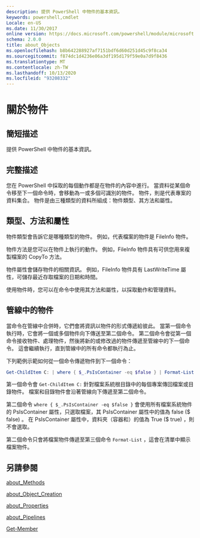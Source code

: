 ```yaml
---
description: 提供 PowerShell 中物件的基本資訊。
keywords: powershell,cmdlet
Locale: en-US
ms.date: 11/30/2017
online version: https://docs.microsoft.com/powershell/module/microsoft.powershell.core/about/about_objects?view=powershell-7.1&WT.mc_id=ps-gethelp
schema: 2.0.0
title: about_Objects
ms.openlocfilehash: b8b642288927af7151bdf6d60d251d45c9f8ca34
ms.sourcegitcommit: f874dc1d4236e06a3df195d179f59e0a7d9f8436
ms.translationtype: MT
ms.contentlocale: zh-TW
ms.lasthandoff: 10/13/2020
ms.locfileid: "93208332"
---
```

# <a name="about-objects"></a>關於物件

## <a name="short-description"></a>簡短描述
提供 PowerShell 中物件的基本資訊。

## <a name="long-description"></a>完整描述

您在 PowerShell 中採取的每個動作都是在物件的內容中進行。 當資料從某個命令移至下一個命令時，會移動為一或多個可識別的物件。 物件，則是代表專案的資料集合。 物件是由三種類型的資料所組成：物件類型、其方法和屬性。

## <a name="types-methods-and-properties"></a>類型、方法和屬性

物件類型會告訴它是哪種類型的物件。 例如，代表檔案的物件是 FileInfo 物件。

物件方法是您可以在物件上執行的動作。
例如，FileInfo 物件具有可供您用來複製檔案的 CopyTo 方法。

物件屬性會儲存物件的相關資訊。 例如，FileInfo 物件具有 LastWriteTime 屬性，可儲存最近存取檔案的日期和時間。

使用物件時，您可以在命令中使用其方法和屬性，以採取動作和管理資料。

## <a name="objects-in-pipelines"></a>管線中的物件

當命令在管線中合併時，它們會將資訊以物件的形式傳遞給彼此。 當第一個命令執行時，它會將一個或多個物件向下傳送至第二個命令。 第二個命令會從第一個命令接收物件、處理物件，然後將新的或修改過的物件傳遞至管線中的下一個命令。
這會繼續執行，直到管線中的所有命令都執行為止。

下列範例示範如何從一個命令傳遞物件到下一個命令：

```powershell
Get-ChildItem C: | where { $_.PsIsContainer -eq $false } | Format-List
```

第一個命令會 `Get-ChildItem C:` 針對檔案系統根目錄中的每個專案傳回檔案或目錄物件。 檔案和目錄物件會沿著管線向下傳遞至第二個命令。

第二個命令 `where { $_.PsIsContainer -eq $false }` 會使用所有檔案系統物件的 PsIsContainer 屬性，只選取檔案，其 PsIsContainer 屬性中的值為 false (\$ false) 。 在 PsIsContainer 屬性中，資料夾（容器和）的值為 True (\$ true) ，則不會選取。

第二個命令只會將檔案物件傳遞至第三個命令 `Format-List` ，這會在清單中顯示檔案物件。

## <a name="see-also"></a>另請參閱

[about_Methods](about_Methods.md)

[about_Object_Creation](about_Object_Creation.md)

[about_Properties](about_Properties.md)

[about_Pipelines](about_Pipelines.md)

[Get-Member](xref:Microsoft.PowerShell.Utility.Get-Member)

